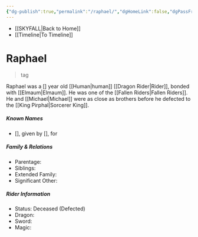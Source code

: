 ```yaml
---
{"dg-publish":true,"permalink":"/raphael/","dgHomeLink":false,"dgPassFrontmatter":false}
---
```


- [[SKYFALL|Back to Home]]
- [[Timeline|To Timeline]]

# Raphael
>tag

Raphael was a [] year old [[Human|human]] [[Dragon Rider|Rider]], bonded with [[Elmaum|Elmaum]]. He was one of the [[Fallen Riders|Fallen Riders]]. He and [[Michael|Michael]] were as close as brothers before he defected to the [[King Pirphal|Sorcerer King]]. 

##### Known Names
- [], given by [], for 

##### Family & Relations
- Parentage: 
- Siblings:
- Extended Family:
- Significant Other:

##### Rider Information
- Status: Deceased (Defected)
- Dragon:
- Sword:
- Magic: